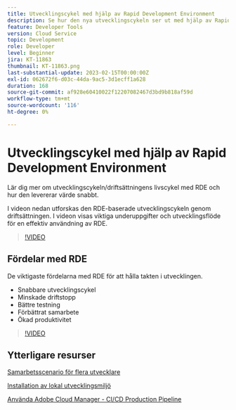 ```yaml
---
title: Utvecklingscykel med hjälp av Rapid Development Environment
description: Se hur den nya utvecklingscykeln ser ut med hjälp av Rapid Development Environment och de viktigaste fördelarna med RDE.
feature: Developer Tools
version: Cloud Service
topic: Development
role: Developer
level: Beginner
jira: KT-11863
thumbnail: KT-11863.png
last-substantial-update: 2023-02-15T00:00:00Z
exl-id: 062672f6-d03c-44da-9ac5-3d1ecff1a628
duration: 168
source-git-commit: af928e60410022f12207082467d3bd9b818af59d
workflow-type: tm+mt
source-wordcount: '116'
ht-degree: 0%

---
```


# Utvecklingscykel med hjälp av Rapid Development Environment

Lär dig mer om utvecklingscykeln/driftsättningens livscykel med RDE och hur den levererar värde snabbt.

I videon nedan utforskas den RDE-baserade utvecklingscykeln genom driftsättningen. I videon visas viktiga underuppgifter och utvecklingsflöde för en effektiv användning av RDE.

>[!VIDEO](https://video.tv.adobe.com/v/3415492?quality=12&learn=on)


## Fördelar med RDE

De viktigaste fördelarna med RDE för att hålla takten i utvecklingen.

- Snabbare utvecklingscykel
- Minskade driftstopp
- Bättre testning
- Förbättrat samarbete
- Ökad produktivitet

>[!VIDEO](https://video.tv.adobe.com/v/3415493?quality=12&learn=on)

## Ytterligare resurser

[Samarbetsscenario för flera utvecklare](https://experienceleague.adobe.com/docs/experience-manager-cloud-service/content/implementing/developing/rapid-development-environments.html#multiple-developers-collaborating-on-the-same-rde)

[Installation av lokal utvecklingsmiljö](https://experienceleague.adobe.com/docs/experience-manager-learn/cloud-service/local-development-environment-set-up/overview.html)

[Använda Adobe Cloud Manager - CI/CD Production Pipeline](https://experienceleague.adobe.com/docs/experience-manager-learn/cloud-service/cloud-manager/cicd-production-pipeline.html)
